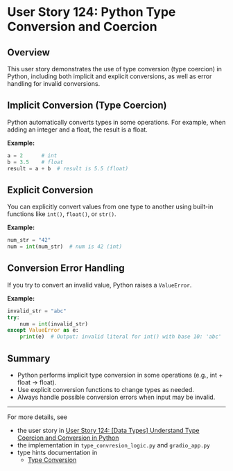 # User Story 124: Python Type Conversion and Coercion

## Overview
This user story demonstrates the use of type conversion (type coercion) in Python, including both implicit and explicit conversions, as well as error handling for invalid conversions.

## Implicit Conversion (Type Coercion)
Python automatically converts types in some operations. For example, when adding an integer and a float, the result is a float.

**Example:**
```python
a = 2      # int
b = 3.5    # float
result = a + b  # result is 5.5 (float)
```

## Explicit Conversion
You can explicitly convert values from one type to another using built-in functions like `int()`, `float()`, or `str()`.

**Example:**
```python
num_str = "42"
num = int(num_str)  # num is 42 (int)
```

## Conversion Error Handling
If you try to convert an invalid value, Python raises a `ValueError`.

**Example:**
```python
invalid_str = "abc"
try:
    num = int(invalid_str)
except ValueError as e:
    print(e)  # Output: invalid literal for int() with base 10: 'abc'
```

## Summary
- Python performs implicit type conversion in some operations (e.g., int + float → float).
- Use explicit conversion functions to change types as needed.
- Always handle possible conversion errors when input may be invalid.

---
For more details, see 
 - the user story in [User Story 124: [Data Types] Understand Type Coercion and Conversion in Python](https://dev.azure.com/gabriel-raby/Python/_workitems/edit/124)
 - the implementation in `type_convresion_logic.py` and `gradio_app.py` 
 - type hints documentation in 
    - [Type Conversion](https://llego.dev/posts/python-type-conversion-guide/)

